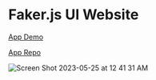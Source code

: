 # Faker.js UI Website

[App Demo](https://app.fakerjsui.com/#/)

[App Repo](https://github.com/jofftiquez/faker-js-ui)

![Screen Shot 2023-05-25 at 12 41 31 AM](https://github.com/jofftiquez/fakerjsui.com/assets/8638243/785c2638-af34-4885-9b12-694545f611ed)
